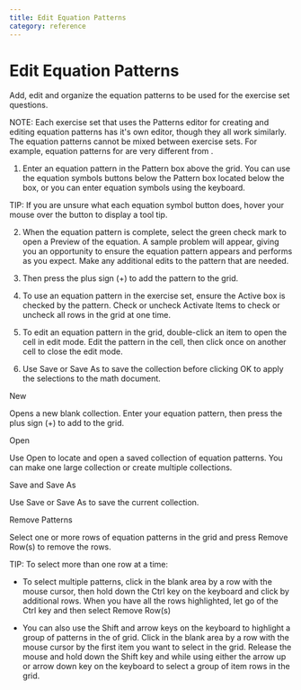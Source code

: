 ```yaml
---
title: Edit Equation Patterns
category: reference
---
```


# Edit Equation Patterns

Add, edit and organize the equation patterns to be used for the exercise set questions.

NOTE: Each exercise set that uses the Patterns editor for creating and editing equation patterns has it's own editor, though they all work similarly. The equation patterns cannot be mixed between exercise sets. For example, equation patterns for are very different from .

1. Enter an equation pattern in the Pattern box above the grid. You can use the equation symbols buttons below the Pattern box located below the box, or you can enter equation symbols using the keyboard.

TIP: If you are unsure what each equation symbol button does, hover your mouse over the button to display a tool tip.

2. When the equation pattern is complete, select the green check mark to open a Preview of the equation. A sample problem will appear, giving you an opportunity to ensure the equation pattern appears and performs as you expect. Make any additional edits to the pattern that are needed.

3. Then press the plus sign (+) to add the pattern to the grid.

4. To use an equation pattern in the exercise set, ensure the Active box is checked by the pattern. Check or uncheck Activate Items to check or uncheck all rows in the grid at one time.

5. To edit an equation pattern in the grid, double-click an item to open the cell in edit mode. Edit the pattern in the cell, then click once on another cell to close the edit mode.

6. Use Save or Save As to save the collection before clicking OK to apply the selections to the math document.

New

Opens a new blank collection. Enter your equation pattern, then press the plus sign (+) to add to the grid.

Open

Use Open to locate and open a saved collection of equation patterns. You can make one large collection or create multiple collections.

Save and Save As

Use Save or Save As to save the current collection.

Remove Patterns

Select one or more rows of equation patterns in the grid and press Remove Row(s) to remove the rows.

TIP: To select more than one row at a time:

- To select multiple patterns, click in the blank area by a row with the mouse cursor, then hold down the Ctrl key on the keyboard and click by additional rows. When you have all the rows highlighted, let go of the Ctrl key and then select Remove Row(s)

- You can also use the Shift and arrow keys on the keyboard to highlight a group of patterns in the of grid. Click in the blank area by a row with the mouse cursor by the first item you want to select in the grid. Release the mouse and hold down the Shift key and while using either the arrow up or arrow down key on the keyboard to select a group of item rows in the grid.
